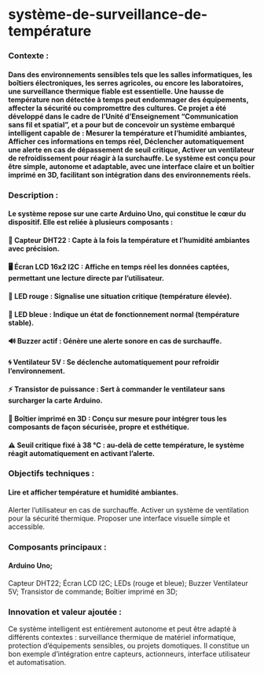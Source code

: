 # système-de-surveillance-de-température
### Contexte :
#### Dans des environnements sensibles tels que les salles informatiques, les boîtiers électroniques, les serres agricoles, ou encore les laboratoires, une surveillance thermique fiable est essentielle. Une hausse de température non détectée à temps peut endommager des équipements, affecter la sécurité ou compromettre des cultures. Ce projet a été développé dans le cadre de l’Unité d’Enseignement “Communication sans fil et spatial”, et a pour but de concevoir un système embarqué intelligent capable de : Mesurer la température et l’humidité ambiantes, Afficher ces informations en temps réel, Déclencher automatiquement une alerte en cas de dépassement de seuil critique, Activer un ventilateur de refroidissement pour réagir à la surchauffe. Le système est conçu pour être simple, autonome et adaptable, avec une interface claire et un boîtier imprimé en 3D, facilitant son intégration dans des environnements réels.

### Description :
#### Le système repose sur une carte Arduino Uno, qui constitue le cœur du dispositif. Elle est reliée à plusieurs composants :

#### 📡 Capteur DHT22 : Capte à la fois la température et l’humidité ambiantes avec précision.

#### 🖥️ Écran LCD 16x2 I2C : Affiche en temps réel les données captées, permettant une lecture directe par l’utilisateur.

#### 🔴 LED rouge : Signalise une situation critique (température élevée).

#### 🔵 LED bleue : Indique un état de fonctionnement normal (température stable).

#### 🔊 Buzzer actif : Génère une alerte sonore en cas de surchauffe.

#### 🌀 Ventilateur 5V : Se déclenche automatiquement pour refroidir l’environnement.

#### ⚡ Transistor de puissance : Sert à commander le ventilateur sans surcharger la carte Arduino.

#### 🧰 Boîtier imprimé en 3D : Conçu sur mesure pour intégrer tous les composants de façon sécurisée, propre et esthétique.

#### ⚠️ Seuil critique fixé à 38 °C : au-delà de cette température, le système réagit automatiquement en activant l’alerte.

### Objectifs techniques :
#### Lire et afficher température et humidité ambiantes.
Alerter l’utilisateur en cas de surchauffe.
Activer un système de ventilation pour la sécurité thermique.
Proposer une interface visuelle simple et accessible.
### Composants principaux :
#### Arduino Uno;
Capteur DHT22;
Écran LCD I2C;
LEDs (rouge et bleue);
Buzzer
Ventilateur 5V;
Transistor de commande;
Boîtier imprimé en 3D;

### Innovation et valeur ajoutée :
Ce système intelligent est entièrement autonome et peut être adapté à différents contextes : surveillance thermique de matériel informatique, protection d’équipements sensibles, ou projets domotiques. Il constitue un bon exemple d’intégration entre capteurs, actionneurs, interface utilisateur et automatisation.



